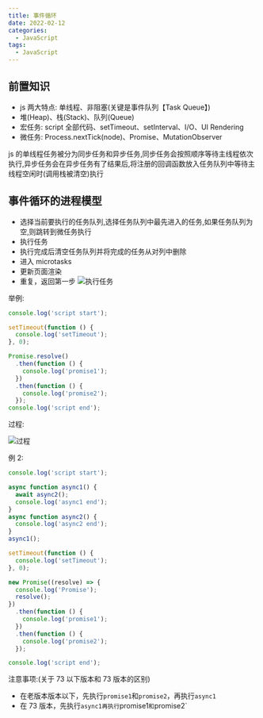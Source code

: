 ```yaml
---
title: 事件循环
date: 2022-02-12
categories: 
  - JavaScript
tags: 
  - JavaScript
---
```


## 前置知识

- js 两大特点: 单线程、非阻塞(关键是事件队列【Task Queue】)
- 堆(Heap)、栈(Stack)、队列(Queue)
- 宏任务: script 全部代码、setTimeout、setInterval、I/O、UI Rendering
- 微任务: Process.nextTick(node)、Promise、MutationObserver

js 的单线程任务被分为同步任务和异步任务,同步任务会按照顺序等待主线程依次执行,异步任务会在异步任务有了结果后,将注册的回调函数放入任务队列中等待主线程空闲时(调用栈被清空)执行

## 事件循环的进程模型

- 选择当前要执行的任务队列,选择任务队列中最先进入的任务,如果任务队列为空,则跳转到微任务执行
- 执行任务
- 执行完成后清空任务队列并将完成的任务从对列中删除
- 进入 microtasks
- 更新页面渲染
- 重复，返回第一步
  ![执行任务](https://p1-jj.byteimg.com/tos-cn-i-t2oaga2asx/gold-user-assets/2019/1/18/1686078c7a2f63e5~tplv-t2oaga2asx-watermark.awebp)

举例:

```js
console.log('script start');

setTimeout(function () {
  console.log('setTimeout');
}, 0);

Promise.resolve()
  .then(function () {
    console.log('promise1');
  })
  .then(function () {
    console.log('promise2');
  });
console.log('script end');
```

过程:

![过程](https://p1-jj.byteimg.com/tos-cn-i-t2oaga2asx/gold-user-assets/2019/1/18/16860ae5ad02f993~tplv-t2oaga2asx-watermark.awebp)

例 2:

```js
console.log('script start');

async function async1() {
  await async2();
  console.log('async1 end');
}
async function async2() {
  console.log('async2 end');
}
async1();

setTimeout(function () {
  console.log('setTimeout');
}, 0);

new Promise((resolve) => {
  console.log('Promise');
  resolve();
})
  .then(function () {
    console.log('promise1');
  })
  .then(function () {
    console.log('promise2');
  });

console.log('script end');
```

注意事项:(关于 73 以下版本和 73 版本的区别)

- 在老版本版本以下，先执行`promise1`和`promise2`，再执行`async1`
- 在 73 版本，先执行`async1再执行`promise1`和`promise2`
